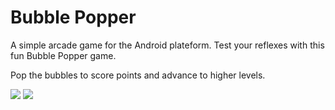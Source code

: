 # Bubble Popper
A simple arcade game for the Android plateform. Test your reflexes with this fun Bubble Popper game.

Pop the bubbles to score points and advance to higher levels. 

<img src="https://github.com/xdeng9/BubblePopper/blob/master/screenshots/Screen%20Shot%202016-10-31%20at%208.51.23%20PM.png" />
<img src="https://github.com/xdeng9/BubblePopper/blob/master/screenshots/Screenshot_20161031-222043.png" />
